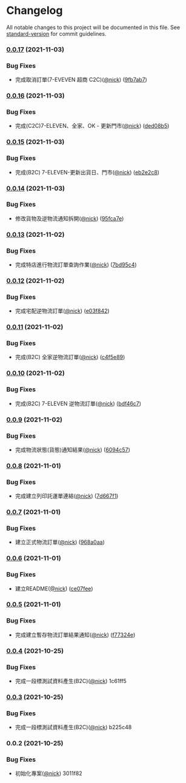# Changelog

All notable changes to this project will be documented in this file. See [standard-version](https://github.com/conventional-changelog/standard-version) for commit guidelines.

### [0.0.17](https://github.com/castion2293/ecpay-express/compare/v0.0.16...v0.0.17) (2021-11-03)


### Bug Fixes

* 完成取消訂單(7-EVEVEN 超商 C2C)([@nick](https://github.com/nick)) ([9fb7ab7](https://github.com/castion2293/ecpay-express/commit/9fb7ab7c06d29ea49e232f4e0ca036f73ce7b686))

### [0.0.16](https://github.com/castion2293/ecpay-express/compare/v0.0.15...v0.0.16) (2021-11-03)


### Bug Fixes

* 完成(C2C)7-ELEVEN、全家、OK - 更新門市([@nick](https://github.com/nick)) ([ded08b5](https://github.com/castion2293/ecpay-express/commit/ded08b525fe2dc39794a6b2c4c6c6e8417573662))

### [0.0.15](https://github.com/castion2293/ecpay-express/compare/v0.0.14...v0.0.15) (2021-11-03)


### Bug Fixes

* 完成(B2C) 7-ELEVEN-更新出貨日、門市([@nick](https://github.com/nick)) ([eb2e2c8](https://github.com/castion2293/ecpay-express/commit/eb2e2c8da1839bc20ac6424f3f0759970430bc5b))

### [0.0.14](https://github.com/castion2293/ecpay-express/compare/v0.0.13...v0.0.14) (2021-11-03)


### Bug Fixes

* 修改貨物及逆物流通知拆開([@nick](https://github.com/nick)) ([95fca7e](https://github.com/castion2293/ecpay-express/commit/95fca7e93a2a1dc9f30bd51a132f69eed912d56e))

### [0.0.13](https://github.com/castion2293/ecpay-express/compare/v0.0.12...v0.0.13) (2021-11-02)


### Bug Fixes

* 完成特店進行物流訂單查詢作業([@nick](https://github.com/nick)) ([7bd95c4](https://github.com/castion2293/ecpay-express/commit/7bd95c41e0ebf8d53f1e0e21aa6cdaab5eec7ba5))

### [0.0.12](https://github.com/castion2293/ecpay-express/compare/v0.0.11...v0.0.12) (2021-11-02)


### Bug Fixes

* 完成宅配逆物流訂單([@nick](https://github.com/nick)) ([e03f842](https://github.com/castion2293/ecpay-express/commit/e03f84229c2e323e06fd87e9ffa1309c8a8ed0eb))

### [0.0.11](https://github.com/castion2293/ecpay-express/compare/v0.0.10...v0.0.11) (2021-11-02)


### Bug Fixes

* 完成(B2C) 全家逆物流訂單([@nick](https://github.com/nick)) ([c4f5e89](https://github.com/castion2293/ecpay-express/commit/c4f5e89793dfddfaf8af6aad2a4fe4cdfda93231))

### [0.0.10](https://github.com/castion2293/ecpay-express/compare/v0.0.9...v0.0.10) (2021-11-02)


### Bug Fixes

* 完成(B2C) 7-ELEVEN 逆物流訂單([@nick](https://github.com/nick)) ([bdf46c7](https://github.com/castion2293/ecpay-express/commit/bdf46c71c249452171175d857d12f53d176a0d97))

### [0.0.9](https://github.com/castion2293/ecpay-express/compare/v0.0.8...v0.0.9) (2021-11-02)


### Bug Fixes

* 完成物流狀態(貨態)通知結果([@nick](https://github.com/nick)) ([6094c57](https://github.com/castion2293/ecpay-express/commit/6094c5746acb00b4a843079a028cb417c2b457d5))

### [0.0.8](https://github.com/castion2293/ecpay-express/compare/v0.0.7...v0.0.8) (2021-11-01)


### Bug Fixes

* 完成建立列印託運單連結([@nick](https://github.com/nick)) ([7d667f1](https://github.com/castion2293/ecpay-express/commit/7d667f1a4864232279f96723b7c5416b475bd565))

### [0.0.7](https://github.com/castion2293/ecpay-express/compare/v0.0.6...v0.0.7) (2021-11-01)


### Bug Fixes

* 建立正式物流訂單([@nick](https://github.com/nick)) ([968a0aa](https://github.com/castion2293/ecpay-express/commit/968a0aa737a9e2e032db88218e72ee4050957d55))

### [0.0.6](https://github.com/castion2293/ecpay-express/compare/v0.0.5...v0.0.6) (2021-11-01)


### Bug Fixes

* 建立README([@nick](https://github.com/nick)) ([ce07fee](https://github.com/castion2293/ecpay-express/commit/ce07fee631fdc67ff7ec5c0afebf16e443e1f537))

### [0.0.5](https://github.com/castion2293/ecpay-express/compare/v0.0.4...v0.0.5) (2021-11-01)


### Bug Fixes

* 完成建立暫存物流訂單結果通知([@nick](https://github.com/nick)) ([f77324e](https://github.com/castion2293/ecpay-express/commit/f77324e08e976f2e0ef141f64b06e4d607e35bbf))

### [0.0.4](///compare/v0.0.3...v0.0.4) (2021-10-25)


### Bug Fixes

* 完成一段標測試資料產生(B2C)([@nick](undefined/nick)) 1c61ff5

### [0.0.3](///compare/v0.0.2...v0.0.3) (2021-10-25)


### Bug Fixes

* 完成一段標測試資料產生(B2C)([@nick](undefined/nick)) b225c48

### 0.0.2 (2021-10-25)


### Bug Fixes

* 初始化專案([@nick](undefined/nick)) 3011f82
